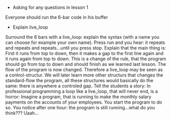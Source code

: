 * Asking for any questions in lesson 1

Everyone should run the 6-bar code in his buffer

* Explain live_loop

Surround the 6 bars with a live_loop: explain the syntax (with a name you can choose for example your own name).
Press run and you hear: it repeats and repeats and repeats...until you press stop. Explain that the main thing is: 
First it runs from top to down, then it makes a gap to the first line again and it runs again from top to down. This is
a change of the rule, that the program should go from top to down and should finish as we learned last lesson. The flow of 
the program is now changed. Therefore a live_loop may be seen as a control-structur. We will later learn more other 
structurs that changes the standard-flow the program, all these structures would basically do the same: there is anywhere a 
controled gap.
Tell the students a story: In professional programming a loop like a live_loop, that will never end, is a horror: Imagine a 
program, that is running to make the monthly salary payments on the accounts of your employees. You start the program to do so.
You notice after one hour: the program is still running...what do you think??? Uaah...

 
